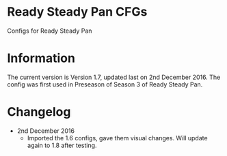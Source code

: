 # Ready Steady Pan CFGs
Configs for Ready Steady Pan

# Information

The current version is Version 1.7, updated last on 2nd December 2016. The config was first used in Preseason of Season 3 of Ready Steady Pan.

# Changelog

- 2nd December 2016
  - Imported the 1.6 configs, gave them visual changes. Will update again to 1.8 after testing.

